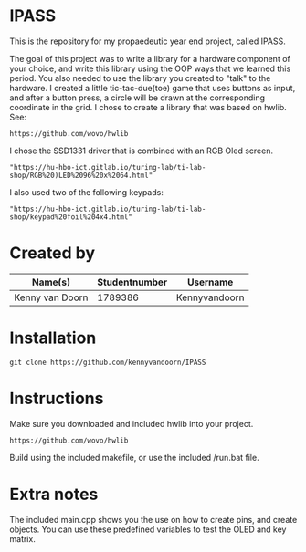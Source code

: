 # IPASS
This is the repository for my propaedeutic year end project, called IPASS.

The goal of this project was to write a library for a hardware component of your choice,
and write this library using the OOP ways that we learned this period.
You also needed to use the library you created to "talk" to the hardware.
I created a little tic-tac-due(toe) game that uses buttons as input, and after a button press,
a circle will be drawn at the corresponding coordinate in the grid.
I chose to create a library that was based on hwlib.
See:
```
https://github.com/wovo/hwlib
```

I chose the SSD1331 driver that is combined with an RGB Oled screen.
```
"https://hu-hbo-ict.gitlab.io/turing-lab/ti-lab-shop/RGB%20)LED%2096%20x%2064.html"
```

I also used two of the following keypads:
```
"https://hu-hbo-ict.gitlab.io/turing-lab/ti-lab-shop/keypad%20foil%204x4.html"
```

# Created by
| Name(s)              | Studentnumber | Username       |
| -------------------- | ------------- | -------------- |
| Kenny van Doorn      | 1789386       | Kennyvandoorn  |


# Installation
```git
git clone https://github.com/kennyvandoorn/IPASS
```
# Instructions
Make sure you downloaded and included hwlib into your project. 
```
https://github.com/wovo/hwlib
```

Build using the included makefile, or use the included /run.bat file.

# Extra notes
The included main.cpp shows you the use on how to create pins, and create objects.
You can use these predefined variables to test the OLED and key matrix.


